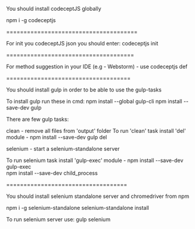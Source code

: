You should install codeceptJS globally

npm i -g codeceptjs

======================================

For init you codeceptJS json you should enter:
codeceptjs init

=====================================

For method suggestion in your IDE (e.g - Webstorm) - use codeceptjs def

====================================

You should install gulp in order to be able to use the gulp-tasks

To install gulp run these in cmd:
npm install --global gulp-cli
npm install --save-dev gulp

There are few gulp tasks: 

clean - remove all files from 'output' folder
To run 'clean' task install 'del' module - npm install --save-dev gulp del


selenium - start a selenium-standalone server

To run selenium task install 'gulp-exec' module - 
npm install --save-dev gulp-exec  
npm install --save-dev child_process

===================================

You should install selenium standalone server and chromedriver from npm

npm i -g selenium-standalone
selenium-standalone install

To run selenium server use: gulp selenium

